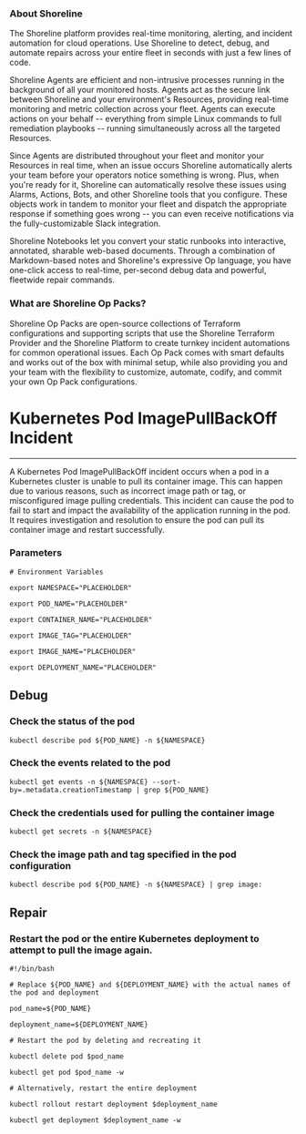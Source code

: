 
### About Shoreline
The Shoreline platform provides real-time monitoring, alerting, and incident automation for cloud operations. Use Shoreline to detect, debug, and automate repairs across your entire fleet in seconds with just a few lines of code.

Shoreline Agents are efficient and non-intrusive processes running in the background of all your monitored hosts. Agents act as the secure link between Shoreline and your environment's Resources, providing real-time monitoring and metric collection across your fleet. Agents can execute actions on your behalf -- everything from simple Linux commands to full remediation playbooks -- running simultaneously across all the targeted Resources.

Since Agents are distributed throughout your fleet and monitor your Resources in real time, when an issue occurs Shoreline automatically alerts your team before your operators notice something is wrong. Plus, when you're ready for it, Shoreline can automatically resolve these issues using Alarms, Actions, Bots, and other Shoreline tools that you configure. These objects work in tandem to monitor your fleet and dispatch the appropriate response if something goes wrong -- you can even receive notifications via the fully-customizable Slack integration.

Shoreline Notebooks let you convert your static runbooks into interactive, annotated, sharable web-based documents. Through a combination of Markdown-based notes and Shoreline's expressive Op language, you have one-click access to real-time, per-second debug data and powerful, fleetwide repair commands.

### What are Shoreline Op Packs?
Shoreline Op Packs are open-source collections of Terraform configurations and supporting scripts that use the Shoreline Terraform Provider and the Shoreline Platform to create turnkey incident automations for common operational issues. Each Op Pack comes with smart defaults and works out of the box with minimal setup, while also providing you and your team with the flexibility to customize, automate, codify, and commit your own Op Pack configurations.

# Kubernetes Pod ImagePullBackOff Incident
---

A Kubernetes Pod ImagePullBackOff incident occurs when a pod in a Kubernetes cluster is unable to pull its container image. This can happen due to various reasons, such as incorrect image path or tag, or misconfigured image pulling credentials. This incident can cause the pod to fail to start and impact the availability of the application running in the pod. It requires investigation and resolution to ensure the pod can pull its container image and restart successfully.

### Parameters
```shell
# Environment Variables

export NAMESPACE="PLACEHOLDER"

export POD_NAME="PLACEHOLDER"

export CONTAINER_NAME="PLACEHOLDER"

export IMAGE_TAG="PLACEHOLDER"

export IMAGE_NAME="PLACEHOLDER"

export DEPLOYMENT_NAME="PLACEHOLDER"
```

## Debug

### Check the status of the pod
```shell
kubectl describe pod ${POD_NAME} -n ${NAMESPACE}
```

### Check the events related to the pod
```shell
kubectl get events -n ${NAMESPACE} --sort-by=.metadata.creationTimestamp | grep ${POD_NAME}
```

### Check the credentials used for pulling the container image
```shell
kubectl get secrets -n ${NAMESPACE}
```

### Check the image path and tag specified in the pod configuration
```shell
kubectl describe pod ${POD_NAME} -n ${NAMESPACE} | grep image:
```

## Repair

### Restart the pod or the entire Kubernetes deployment to attempt to pull the image again.
```shell
#!/bin/bash

# Replace ${POD_NAME} and ${DEPLOYMENT_NAME} with the actual names of the pod and deployment

pod_name=${POD_NAME}

deployment_name=${DEPLOYMENT_NAME}

# Restart the pod by deleting and recreating it

kubectl delete pod $pod_name

kubectl get pod $pod_name -w

# Alternatively, restart the entire deployment

kubectl rollout restart deployment $deployment_name

kubectl get deployment $deployment_name -w


```